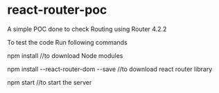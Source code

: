 # react-router-poc
A simple POC done to check Routing using Router 4.2.2

To test the code 
Run following commands


npm install //to download Node modules


npm install --react-router-dom --save //to download react router library


npm start //to start the server

